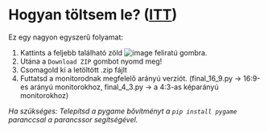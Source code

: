 # Hogyan töltsem le? ([ITT](https://github.com/NBencee/NewtonKalandjai/archive/refs/heads/main.zip))
Ez egy nagyon egyszerű folyamat: 
1. Kattints a feljebb található zöld ![image](https://github.com/NBencee/NewtonKalandjai/assets/97159891/23c2f5d1-d4ac-402d-8691-e938836f4a3e) feliratú gombra.
2. Utána a `Download ZIP` gombot nyomd meg!
3. Csomagold ki a letöltött .zip fájlt
4. Futtatsd a monitorodnak megfelelő arányú verziót. (final_16_9.py -> 16:9-es arányú monitorokhoz, final_4_3.py -> a 4:3-as képarányú monitorokhoz)

*Ha szükséges: Telepítsd a pygame bővítményt a `pip install pygame` paranccsal a parancssor segítségével.*
